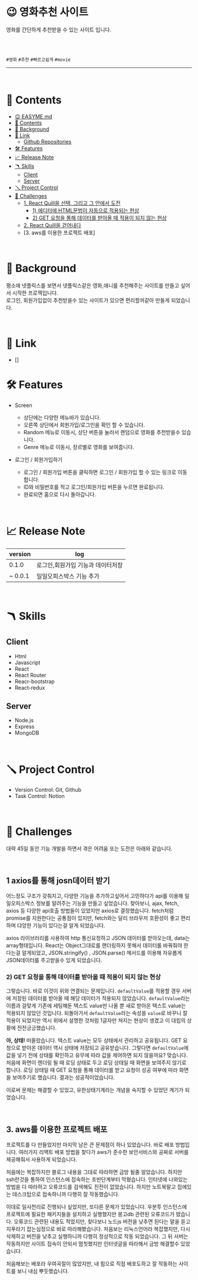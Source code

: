 

# 😉 영화추천 사이트



영화를 간단하게 추천받을 수 있는 사이트 입니다. 

<br>
<br>

 `#영화` `#추천` `#빠르고쉽게` `#movie`  



---

<br>

# 📖 Contents

- [😉 EASYME.md](#-easymemd)
- [📖 Contents](#-contents)
- [🌈 Background](#-background)
- [🔗 Link](#-link)
  - [Github Repositories](#github-repositories)
- [🛠 Features](#-features)
- [📈 Release Note](#-release-note)
- [🪃 Skills](#-skills)
  - [Client](#client-1)
  - [Server](#server-1)
- [🪛 Project Control](#-project-control)
- [🧗 Challenges](#-challenges)
  - [1. React Quill을 선택, 그리고 그 안에서 도전](#1-react-quill을-선택-그리고-그-안에서-도전)
    - [1) 에디터에 HTML문법이 자동으로 적용되는 현상](#1-에디터에-html문법이-자동으로-적용되는-현상)
    - [2) GET 요청을 통해 데이터를 받아올 때 적용이 되지 않는 현상](#2-get-요청을-통해-데이터를-받아올-때-적용이-되지-않는-현상)
  - [2. React Quill을 걷어내다](#2-react-quill을-걷어내다)
  - [3. aws를 이용한 프로젝트 배포]


<br>

# 🌈 Background
평소에 넷플릭스를 보면서 넷플릭스같은 영화,애니를 추천해주는 사이트를 만들고 싶어서 시작한 프로젝입니다. <br> 
로그인, 회원가입없이 추천받을수 있는 사이트가 있으면 편리할꺼같아 만들게 되었습니다.

<br>

# 🔗 Link

- []


# 🛠 Features
- Screen
    - 상단에는 다양한 메뉴바가 있습니다.
    - 오른쪽 상단에서 회원가입/로그인을 확인 할 수 있습니다.
    - Random 메뉴로 이동시, 상단 버튼을 눌러서 랜덤으로 영화를 추천받을수 있습니다.
    - Genre 메뉴로 이동시, 장르별로 영화를 보여줍니다.

- 로그인 / 회원가입하기
    - 로그인 / 회원가입 버튼을 클릭하면 로그인 / 회원가입 할 수 있는 링크로 이동합니다.
    - ID와 비밀번호를 적고 로그인/회원가입 버튼을 누르면 완료됩니다.
    - 완료되면 홈으로 다시 돌아갑니다.

<br>

# 📈 Release Note
| version | log |
| --- | --- |
| 0.1.0 | 로그인,회원가입 기능과 데이터저장 |
| ~ 0.0.1 | 일일오피스박스 기능 추가 |

<br>

# 🪃 Skills

## Client
- Html
- Javascript
- React
- React Router
- Reacr-bootstrap
- React-redux
  

## Server

- Node.js
- Express
- MongoDB 

<br>

# 🪛 Project Control

- Version Control: Git, Github
- Task Control: Notion

<br>

# 🧗 Challenges

대략 45일 동안 기능 개발을 하면서 겪은 어려움 또는 도전은 아래와 같습니다.

<br>



## 1 axios를 통해 josn데이터 받기

어느정도 구조가 갖춰지고, 다양한 기능을 추가하고싶어서 고민하다가 api를 이용해 일일오피스박스 정보를 알려주는 기능을 만들고 싶었습니다. 찾아보니, ajax, fetch, axios 등 다양한 api호출 방법들이 있었지만 axios로 결정했습니다. fetch처럼 promise를 지원한다는 공통점이 있지만, fetch와는 달리 브라우저 호환성이 좋고 편리하며 댜앙한 기능이 있다는걸 알게 되었습니다.  


axios 라이브러리를 사용하여 http 통신요청하고 JSON 데이터를 받아오는데, data는 array형태입니다. React는 Object그대로를 랜더링하지 못해서 데이터롤 바꿔줘야 한다는걸 알게되었고, JSON.stringify() , JSON.parse() 메서드를 이용해 자유롭게 JSON데이터를 주고받을수 있게 되었습니다.
<br>

### 2) GET 요청을 통해 데이터를 받아올 때 적용이 되지 않는 현상

그렇습니다. 바로 이것이 위와 연결되는 문제입니다. `defaultValue`를 적용할 경우 서버에 저장된 데이터를 받아올 때 해당 데이터가 적용되지 않았습니다. `defaultValue`라는 이름과 걸맞게 기존에 세팅해둔 텍스트 value만 나올 뿐 새로 받아온 텍스트 value는 적용되지 않았던 것입니다. 되돌아가서 `defaultValue`라는 속성을 `value`로 바꾸니 잘 적용이 되었지만 역시 위에서 설명한 것처럼 1글자만 쳐지는 현상이 생겼고 이 대립의 상황에 전전긍긍했습니다.

**아, 상태!** 떠올랐습니다. 텍스트 value는 모두 상태에서 관리하고 공유됩니다. GET 요청으로 받아온 데이터 역시 상태에 저장되고 공유받습니다. 그렇다면 `defaultValue`에 값을 넣기 전에 상태를 확인하고 유무에 따라 값을 제어하면 되지 않을까요? 맞습니다. 처음에 화면이 렌더링 될 때 로딩 상태로 두고 로딩 상태일 때 화면을 보여주지 않기로 합니다. 로딩 상태일 때 GET 요청을 통해 데이터를 받고 요청이 성공 여부에 따라 화면을 보여주기로 했습니다. 결과는 성공적이었습니다.

이로써 문제는 해결할 수 있었고, 유한상태기계라는 개념을 숙지할 수 있었던 계기가 되었습니다.

<br>


## 3. aws를 이용한 프로젝트 배포

프로젝트를 다 만들었지만 마지막 남은 큰 문제점이 하나 있었습니다. 바로 배포 방법입니다. 여러가지 리액트 배포 방법을 찾다가 aws가 준수한 보안서비스와 공짜로 서버를 제공해줘서 사용하게 되었습니다.

처음에는 복잡하지만 블로그 내용을 그대로 따라하면 금방 될줄 알았습니다. 하지만 ssh란것을 통하여 인스턴스에 접속하는 초반단계부터 막혔습니다. 인터넷에 나와있는 방법을 다 따라하고 오류코드를 검색해도 진전이 없었습니다. 하지만 노트북말고 집에있는 데스크탑으로 접속하니까 다행히 잘 작동했습니다. 

이대로 일사천리로 진행되나 싶었지만, 또다른 문제가 있었습니다. 우분투 인스턴스에 프로젝트에 필요한 패키지들을 설치하고 실행했지만 몽고db 관련된 오류코드가 떴습니다.
오류코드 관련된 내용도 적었지만, 찾다보니 노드js 버전을 낮추면 된다는 말을 듣고 지푸라기 잡는심정으로 바로 따라해봤습니다. 처음보는 리눅스언어라 복잡했지만, 다시 삭제하고 버전을 낮추고 실행하니까 다행히 정상적으로 작동 되었습니다. 그 뒤 서버는 작동하지만 사이트 접속이 안되서 멈칫했지만 인터넷글을 따라해서 금방 해결할수 있었습니다. 

처음해보는 배포라 우여곡절이 많았지만, 내 힘으로 직접 배포도하고 잘 작동하는 사이트를 보니 내심 뿌듯했습니다.

  







